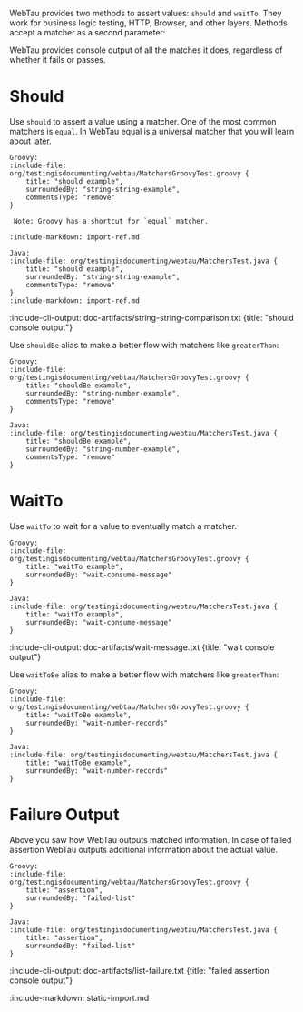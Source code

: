 WebTau provides two methods to assert values: `should` and `waitTo`. They work for business logic testing, HTTP, Browser, and other layers.
Methods accept a matcher as a second parameter:

WebTau provides console output of all the matches it does, regardless of whether it fails or passes.

# Should 

Use `should` to assert a value using a matcher. One of the most common matchers is `equal`.
In WebTau equal is a universal matcher that you will learn about [later](matchers/universal-compare).

```tabs
Groovy: 
:include-file: org/testingisdocumenting/webtau/MatchersGroovyTest.groovy {
    title: "should example",
    surroundedBy: "string-string-example",
    commentsType: "remove"
}

 Note: Groovy has a shortcut for `equal` matcher.

:include-markdown: import-ref.md

Java: 
:include-file: org/testingisdocumenting/webtau/MatchersTest.java {
    title: "should example",
    surroundedBy: "string-string-example",
    commentsType: "remove"
} 
:include-markdown: import-ref.md
``` 

:include-cli-output: doc-artifacts/string-string-comparison.txt {title: "should console output"}

Use `shouldBe` alias to make a better flow with matchers like `greaterThan`:

```tabs
Groovy: 
:include-file: org/testingisdocumenting/webtau/MatchersGroovyTest.groovy {
    title: "shouldBe example",
    surroundedBy: "string-number-example",
    commentsType: "remove"
}

Java: 
:include-file: org/testingisdocumenting/webtau/MatchersTest.java {
    title: "shouldBe example",
    surroundedBy: "string-number-example",
    commentsType: "remove"
} 
``` 

# WaitTo

Use `waitTo` to wait for a value to eventually match a matcher. 

```tabs
Groovy: 
:include-file: org/testingisdocumenting/webtau/MatchersGroovyTest.groovy {
    title: "waitTo example",
    surroundedBy: "wait-consume-message"
}

Java: 
:include-file: org/testingisdocumenting/webtau/MatchersTest.java {
    title: "waitTo example",
    surroundedBy: "wait-consume-message"
} 
``` 

:include-cli-output: doc-artifacts/wait-message.txt {title: "wait console output"}

Use `waitToBe` alias to make a better flow with matchers like `greaterThan`:

```tabs
Groovy: 
:include-file: org/testingisdocumenting/webtau/MatchersGroovyTest.groovy {
    title: "waitToBe example",
    surroundedBy: "wait-number-records"
}

Java: 
:include-file: org/testingisdocumenting/webtau/MatchersTest.java {
    title: "waitToBe example",
    surroundedBy: "wait-number-records"
} 
``` 

# Failure Output

Above you saw how WebTau outputs matched information.
In case of failed assertion WebTau outputs additional information about the actual value.


```tabs
Groovy: 
:include-file: org/testingisdocumenting/webtau/MatchersGroovyTest.groovy {
    title: "assertion",
    surroundedBy: "failed-list"
}

Java: 
:include-file: org/testingisdocumenting/webtau/MatchersTest.java {
    title: "assertion",
    surroundedBy: "failed-list"
} 
``` 

:include-cli-output: doc-artifacts/list-failure.txt {title: "failed assertion console output"}

:include-markdown: static-import.md
